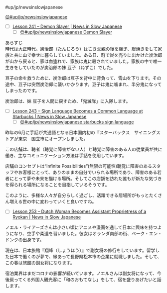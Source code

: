 #up/jp/newsinslowjapanese


[😊#up/jp/newsinslowjapanese](https://47.111.95.20:6001/user/1/md?prefill=%23up%2Fjp%2Fnewsinslowjapanese)

- [ ] [Lesson 241 – Demon Slayer | News in Slow Japanese](https://newsinslowjapanese.com/2021/01/22/lesson-241-demon-slayer/)
	- [ ] [😊#up/jp/newsinslowjapanese Demon Slayer](https://47.111.95.20:6001/user/1/md?prefill=%23up%2Fjp%2Fnewsinslowjapanese%20Demon%20Slayer)

あらすじ  
時代は大正時代。炭治郎（たんじろう）は亡き父親の後を継ぎ、炭焼きをして家族と共に山で幸せに暮らしていました。ある日、町で炭を売りに出かけた炭治郎が山から戻ると、家は血塗れで、家族は鬼に殺されていました。家族の中で唯一生きをしていたのが炭治郎の妹 豆子（ねずこ）でした。

豆子の命を救うために、炭治郎は豆子を背中に背負って、雪山を下ります。その途中、豆子は突然炭治郎に襲いかかります。豆子は鬼に噛まれ、半分鬼になってしまったのです。

炭治郎は、妹 豆子を人間に戻すため、「鬼滅隊」に入隊します。

- [ ] [Lesson 243 – Sign Language Becomes a Common Language at Starbucks | News in Slow Japanese](https://newsinslowjapanese.com/2021/04/18/lesson-243-sign-language-becomes-a-common-language-at-starbucks/)
	- [ ] [😊#up/jp/newsinslowjapanese starbucks sign language](https://47.111.95.20:6001/user/1/md?prefill=%23up%2Fjp%2Fnewsinslowjapanese%20starbucks%20sign%20language)

昨年の6月に手話が共通語となる日本国内初の『スターバックス　サイニングストアが東京　国立市にオープンしました。

この店舗は、聴者（聴覚に障害がない人）と聴覚に障害のある人の従業員が共に働き、主なコミュニケーション方法は手話を使用しています。

店舗のコンセプトは“Infinite Possibilities”(無限の可能性)聴覚に障害のあるスタッフやお客様にとって、ありのままの自分でいられる場所であり、障害のある若者にとって夢や未来を描ける場所。そしてこの店舗を訪れた誰もが新たな気づきを得られる場所になることを目指しているそうです。

このように、多様な人々が自分らしく過ごし、活躍できる居場所がもっとたくさん増える世の中に変わっていくと良いですね。


- [ ] [Lesson 253 – Dutch Woman Becomes Assistant Proprietress of a Ryokan | News in Slow Japanese](https://newsinslowjapanese.com/2022/05/21/lesson-253-dutch-woman-becomes-assistant-proprietress-of-a-ryokan/)

ノエル・ライアーズさんは小さい頃にアニメや漫画を通して日本に興味を持つようになり、空手や柔道を習いました。彼女はオランダ南部の街、ベーク・エン・ドンクの出身です。

現在は、日本旅館『翔峰（しょうほう）』で副女将の修行をしています。留学した日本で働くのが夢で、縁あって長野県松本市の企業に就職しました。そして、この春は旅館の副女将になります。

宿泊業界はまだコロナの影響が続いています。ノエルさんは副女将になって、今後戻ってくる外国人観光客に「和のおもてなし」をして、宿を盛りあげたいと話します。